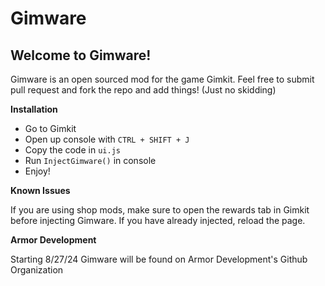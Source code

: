 # Gimware

## Welcome to Gimware!

Gimware is an open sourced mod for the game Gimkit. Feel free to submit pull request and fork the repo and add things! (Just no skidding)

**Installation**

- Go to Gimkit
- Open up console with ```CTRL + SHIFT + J```
- Copy the code in ```ui.js```
- Run ```InjectGimware()``` in console
- Enjoy!

**Known Issues**

If you are using shop mods, make sure to open the rewards tab in Gimkit before injecting Gimware. If you have already injected, reload  the page. 

**Armor Development**

Starting 8/27/24 Gimware will be found on Armor Development's Github Organization